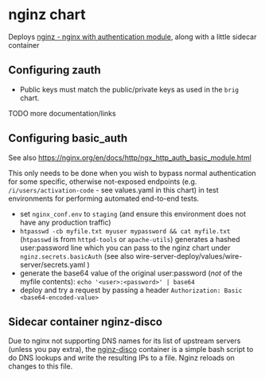 # nginz chart

Deploys [nginz - nginx with authentication module](https://github.com/wireapp/wire-server/services/nginz), along with a little sidecar container

## Configuring zauth

* Public keys must match the public/private keys as used in the `brig` chart.

TODO more documentation/links

## Configuring basic_auth

See also https://nginx.org/en/docs/http/ngx_http_auth_basic_module.html

This only needs to be done when you wish to bypass normal authentication for some specific, otherwise not-exposed endpoints (e.g. `/i/users/activation-code` - see values.yaml in this chart) in test environments for performing automated end-to-end tests.

* set `nginx_conf.env` to `staging` (and ensure this environment does not have any production traffic)
* `htpasswd -cb myfile.txt myuser mypassword && cat myfile.txt` (`htpasswd` is from `httpd-tools` or `apache-utils`) generates a hashed user:password line which you can pass to the nginz chart under `nginz.secrets.basicAuth` (see also wire-server-deploy/values/wire-server/secrets.yaml )
* generate the base64 value of the original user:password (*not* of the myfile contents): `echo '<user>:<password>' | base64`
* deploy and try a request by passing a header `Authorization: Basic <base64-encoded-value>`

## Sidecar container nginz-disco

Due to nginx not supporting DNS names for its list of upstream servers (unless you pay extra), the [nginz-disco](https://github.com/wireapp/wire-server/tools/nginz-disco) container is a simple bash script to do DNS lookups and write the resulting IPs to a file. Nginz reloads on changes to this file.
